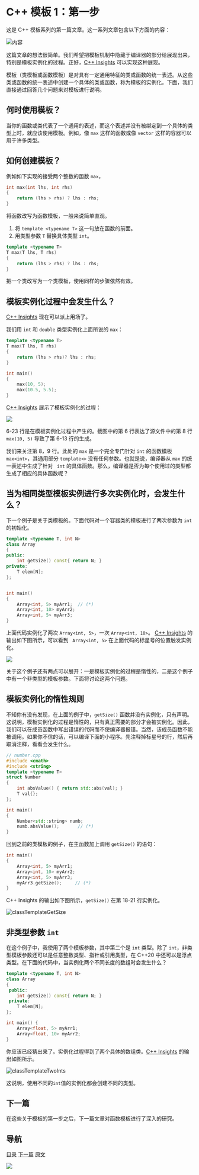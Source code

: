 # C++ 模板 1：第一步

这是 C++ 模板系列的第一篇文章。这一系列文章包含以下方面的内容：

![内容](img/模板1.png)

这篇文章的想法很简单。我们希望把模板机制中隐藏于编译器的部分给展现出来，特别是模板实例化的过程。正好，[C++ Insights](https://cppinsights.io/) 可以实现这种展现。

模板（类模板或函数模板）是对具有一定通用特征的类或函数的统一表述。从这些类或函数的统一表述中创建一个具体的类或函数，称为模板的实例化。下面，我们直接通过回答几个问题来对模板进行说明。

## 何时使用模板？

当你的函数或类代表了一个通用的表述，而这个表述并没有被绑定到一个具体的类型上时，就应该使用模板。例如，像 `max` 这样的函数或像 `vector` 这样的容器可以用于许多类型。

## 如何创建模板？

例如如下实现的接受两个整数的函数 `max`，

```C++
int max(int lhs, int rhs)
{
    return (lhs > rhs) ? lhs : rhs;
}
```

将函数改写为函数模板，一般来说简单直观。

1. 将 `template <typename T>` 这一句放在函数的前面。
2. 用类型参数 `T` 替换具体类型 `int`。

```C++
template <typename T>
T max(T lhs, T rhs)
{
    return (lhs > rhs) ? lhs : rhs;
}
```

把一个类改写为一个类模板，使用同样的步骤依然有效。

## 模板实例化过程中会发生什么？

[C++ Insights](https://cppinsights.io/) 现在可以派上用场了。

我们用 `int` 和 `double` 类型实例化上面所说的 `max`：

```C++
template <typename T>
T max(T lhs, T rhs)
{
    return (lhs > rhs)? lhs : rhs;
}

int main()
{
    max(10, 5);
    max(10.5, 5.5);
}
```

 [C++ Insights](https://cppinsights.io/lnk?code=dGVtcGxhdGUgPHR5cGVuYW1lIFQ+ClQgbWF4KFQgbGhzLCBUIHJocykgewogICAgcmV0dXJuIChsaHMgPiByaHMpPyBsaHMgOiByaHM7Cn0KCmludCBtYWluKCkgewogIAogICAgbWF4KDEwLCA1KTsKICAgIG1heCgxMC41LCA1LjUpOwogIAp9&insightsOptions=cpp2a&std=cpp2a&rev=1.0) 展示了模板实例化的过程：

 ![](img/functionTemplateInstantiation.png) 

6-23 行是在模板实例化过程中产生的。截图中的第 6 行表达了源文件中的第 8 行 `max(10, 5)` 导致了第 6-13 行的生成。

我们来关注第 8，9 行。此处的 `max` 是一个完全专门针对 `int` 的函数模板 `max<int>`，其通用部分 `template<>` 没有任何参数。也就是说，编译器从 `max` 的统一表述中生成了针对 `	int` 的具体函数。那么，编译器是否为每个使用过的类型都生成了相应的具体函数呢？

## 当为相同类型模板实例进行多次实例化时，会发生什么？

下一个例子是关于类模板的。下面代码对一个容器类的模板进行了两次参数为 `int` 的初始化。

```C++
template <typename T, int N>
class Array
{
public:
    int getSize() const{ return N; }
private:
    T elem[N];
};


int main()
{
    Array<int, 5> myArr1;  // (*)
    Array<int, 10> myArr2;
    Array<int, 5> myArr3;
}
```

上面代码实例化了两次 `Array<int, 5>`，一次 `Array<int, 10>`。 [C++ Insights](https://cppinsights.io/lnk?code=dGVtcGxhdGUgPHR5cGVuYW1lIFQsIGludCBOPgpjbGFzcyBBcnJheXsKIHB1YmxpYzoKICAgIGludCBnZXRTaXplKCkgY29uc3R7CiAgICAgICAgcmV0dXJuIE47CiAgICB9CiBwcml2YXRlOgogICAgVCBlbGVtW05dOwp9OwoKaW50IG1haW4oKSB7CiAgCiAgICBBcnJheTxpbnQsIDU+IG15QXJyMTsKICAgIEFycmF5PGludCwgMTA+IG15QXJyMjsKICAgIEFycmF5PGludCwgNT4gbXlBcnIzOwogIAp9&insightsOptions=cpp2a&std=cpp2a&rev=1.0) 的输出如下图所示，可以看到 ` Array<int, 5>` 在上面代码的标星号的位置触发实例化。

 ![](img/classTemplateInstantiation.png) 

关于这个例子还有两点可以展开：一是模板实例化的过程是惰性的，二是这个例子中有一个非类型的模板参数。下面将讨论这两个问题。

## 模板实例化的惰性规则

不知你有没有发现，在上面的例子中，`getSize()` 函数并没有实例化，只有声明。这说明，模板实例化的过程是惰性的，只有真正需要的部分才会被实例化。因此，我们可以在成员函数中写出错误的代码而不使编译器报错。当然，该成员函数不能被调用。如果你不信的话，可以编译下面的小程序。先注释掉标星号的行，然后再取消注释，看看会发生什么。

```C++
// number.cpp
#include <cmath>
#include <string>
template <typename T>
struct Number
{
	int absValue() { return std::abs(val); }
	T val{};
};

int main()
{
    Number<std::string> numb;
    numb.absValue();       // (*)
}
```

回到之前的类模板的例子，在主函数加上调用 `getSize()` 的语句：

```C++
int main()
{
    Array<int, 5> myArr1;  
    Array<int, 10> myArr2; 
    Array<int, 5> myArr3;  
    myArr3.getSize();     // (*)
}
```

 C++ Insights 的输出如下图所示，`getSize()` 在第 18-21 行实例化。

![classTemplateGetSize](img/classTemplateGetSize.png)

## 非类型参数 `int`

在这个例子中，我使用了两个模板参数，其中第二个是 `int` 类型。除了 `int`，非类型模板参数还可以是任意整数类型、指针或引用类型，在 C++20 中还可以是浮点类型。在下面的代码中，当实例化两个不同长度的数组时会发生什么？

```C++
template <typename T, int N>
class Array
{
 public:
    int getSize() const{ return N; }
 private:
    T elem[N];
};

int main() {
    Array<float, 5> myArr1;
    Array<float, 10> myArr2;
}
```

你应该已经猜出来了。实例化过程得到了两个具体的数组类。[C++ Insights](https://cppinsights.io/lnk?code=dGVtcGxhdGUgPHR5cGVuYW1lIFQsIGludCBOPgpjbGFzcyBBcnJheXsKIHB1YmxpYzoKICAgIGludCBnZXRTaXplKCkgY29uc3R7CiAgICAgICAgcmV0dXJuIE47CiAgICB9CiBwcml2YXRlOgogICAgVCBlbGVtW05dOwp9OwoKaW50IG1haW4oKSB7CiAgCiAgICBBcnJheTxmbG9hdCwgNT4gbXlBcnIxOwogICAgQXJyYXk8ZmxvYXQsIDEwPiBteUFycjI7CiAgCn0=&insightsOptions=cpp2a&std=cpp2a&rev=1.0) 的输出如图所示。

![classTemplateTwoInts](img/classTemplateTwoInts.PNG)

这说明，使用不同的`int`值的实例化都会创建不同的类型。

## 下一篇

在这些关于模板的第一步之后，下一篇文章对函数模板进行了深入的研究。

## 导航

[目录](目录.md)	[下一篇](模板2.md)	[原文](http://www.modernescpp.com/index.php/template-get-insight)

![](./img/tail.png)